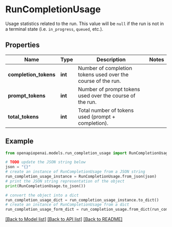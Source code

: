 # RunCompletionUsage

Usage statistics related to the run. This value will be `null` if the run is not in a terminal state (i.e. `in_progress`, `queued`, etc.).

## Properties

Name | Type | Description | Notes
------------ | ------------- | ------------- | -------------
**completion_tokens** | **int** | Number of completion tokens used over the course of the run. | 
**prompt_tokens** | **int** | Number of prompt tokens used over the course of the run. | 
**total_tokens** | **int** | Total number of tokens used (prompt + completion). | 

## Example

```python
from openapiopenai.models.run_completion_usage import RunCompletionUsage

# TODO update the JSON string below
json = "{}"
# create an instance of RunCompletionUsage from a JSON string
run_completion_usage_instance = RunCompletionUsage.from_json(json)
# print the JSON string representation of the object
print(RunCompletionUsage.to_json())

# convert the object into a dict
run_completion_usage_dict = run_completion_usage_instance.to_dict()
# create an instance of RunCompletionUsage from a dict
run_completion_usage_form_dict = run_completion_usage.from_dict(run_completion_usage_dict)
```
[[Back to Model list]](../README.md#documentation-for-models) [[Back to API list]](../README.md#documentation-for-api-endpoints) [[Back to README]](../README.md)


